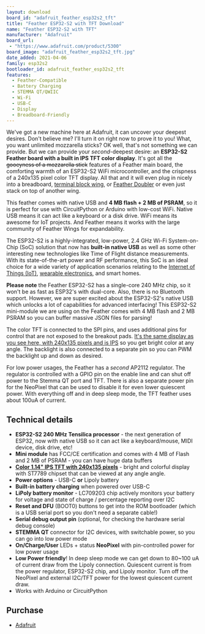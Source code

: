 ```yaml
---
layout: download
board_id: "adafruit_feather_esp32s2_tft"
title: "Feather ESP32-S2 with TFT Download"
name: "Feather ESP32-S2 with TFT"
manufacturer: "Adafruit"
board_url:
 - "https://www.adafruit.com/product/5300"
board_image: "adafruit_feather_esp32s2_tft.jpg"
date_added: 2021-04-06
family: esp32s2
bootloader_id: adafruit_feather_esp32s2_tft
features:
  - Feather-Compatible
  - Battery Charging
  - STEMMA QT/QWIIC
  - Wi-Fi
  - USB-C
  - Display
  - Breadboard-Friendly
---
```


We've got a new machine here at Adafruit, it can uncover your deepest desires. Don't believe me? I'll turn it on right now to prove it to you! What, you want unlimited mozzarella sticks? OK well, that's not something we can provide. But we can provide your *second*-deepest desire: an **ESP32-S2 Feather board with a built in IPS TFT color display**. It's got all the ~~gooeyness of a mozzarella stick~~ features of a Feather main board, the comforting warmth of an ESP32-S2 WiFi microcontroller, and the crispness of a 240x135 pixel color TFT display. All that and it will even plug in nicely into a breadboard, [terminal block wing](https://www.adafruit.com/product/2926), or [Feather Doubler](https://www.adafruit.com/product/2890) or even just stack on top of another wing.

This feather comes with native USB and **4 MB flash + 2 MB of PSRAM**, so it is perfect for use with CircuitPython or Arduino with low-cost WiFi. Native USB means it can act like a keyboard or a disk drive. WiFi means its awesome for IoT projects. And Feather means it works with the large community of Feather Wings for expandability.

The ESP32-S2 is a highly-integrated, low-power, 2.4 GHz Wi-Fi System-on-Chip (SoC) solution that now has **built-in native USB** as well as some other interesting new technologies like Time of Flight distance measurements. With its state-of-the-art power and RF performance, this SoC is an ideal choice for a wide variety of application scenarios relating to the [Internet of Things (IoT)](https://www.adafruit.com/category/342), [wearable electronics](https://www.adafruit.com/category/65), and smart homes.

**Please note** the Feather ESP32-S2 has a single-core 240 MHz chip, so it won't be as fast as ESP32's with dual-core. Also, there is no Bluetooth support. However, we are super excited about the ESP32-S2's native USB which unlocks a lot of capabilities for advanced interfacing! This ESP32-S2 mini-module we are using on the Feather comes with 4 MB flash and 2 MB PSRAM so you can buffer massive JSON files for parsing!

The color TFT is connected to the SPI pins, and uses additional pins for control that are not exposed to the breakout pads. [It's the same display as you see here, with 240x135 pixels and is IPS](https://www.adafruit.com/product/4383) so you get bright color at any angle. The backlight is also connected to a separate pin so you can PWM the backlight up and down as desired.

For low power usages, the Feather has a *second* AP2112 regulator. The regulator is controlled with a GPIO pin on the enable line and can shut off power to the Stemma QT port and TFT. There is also a separate power pin for the NeoPixel that can be used to disable it for even lower quiescent power. With everything off and in deep sleep mode, the TFT feather uses about 100uA of current.

## Technical details

- **ESP32-S2 240 MHz Tensilica processor** - the next generation of ESP32, now with native USB so it can act like a keyboard/mouse, MIDI device, disk drive, etc!
- **Mini module** has FCC/CE certification and comes with 4 MB of Flash and 2 MB of PSRAM - you can have huge data buffers
- **[Color 1.14" IPS TFT with 240x135 pixels](https://www.adafruit.com/product/4383)** - bright and colorful display with ST7789 chipset that can be viewed at any angle angle.
- **Power options** - USB-C **or** Lipoly battery
- **Built-in battery charging** when powered over USB-C
- **LiPoly battery monitor** - LC709203 chip actively monitors your battery for voltage and state of charge / percentage reporting over I2C
- **Reset and DFU** (BOOT0) buttons to get into the ROM bootloader (which is a USB serial port so you don't need a separate cable!)
- **Serial debug output pin** (optional, for checking the hardware serial debug console)
- **STEMMA QT** connector for I2C devices, with switchable power, so you can go into low power mode
- **On/Charge/User** LEDs + status **NeoPixel** with pin-controlled power for low power usage
- **Low Power friendly**! In deep sleep mode we can get down to 80~100 uA of current draw from the Lipoly connection. Quiescent current is from the power regulator, ESP32-S2 chip, and Lipoly monitor. Turn off the NeoPixel and external I2C/TFT power for the lowest quiescent current draw.
- Works with Arduino or CircuitPython

## Purchase

* [Adafruit](https://www.adafruit.com/product/5300)
